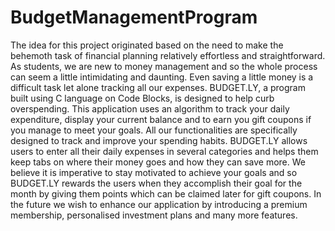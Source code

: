 # BudgetManagementProgram
The idea for this project originated based on the need to make the behemoth task of financial planning relatively effortless and straightforward. As students, we are new to money management and so the whole process can seem a little intimidating and daunting. Even saving a little money is a difficult task let alone tracking all our expenses. BUDGET.LY, a program built using C language on Code Blocks, is designed to help curb overspending. This application uses an algorithm to track your daily expenditure, display your current balance and to earn you gift coupons if you manage to meet your goals. All our functionalities are specifically designed to track and improve your spending habits. BUDGET.LY allows users to enter all their daily expenses in several categories and helps them keep tabs on where their money goes and how they can save more. We believe it is imperative to stay motivated to achieve your goals and so BUDGET.LY rewards the users when they accomplish their goal for the month by giving them points which can be claimed later for gift coupons. In the future we wish to enhance our application by introducing a premium membership, personalised investment plans and many more features. 
